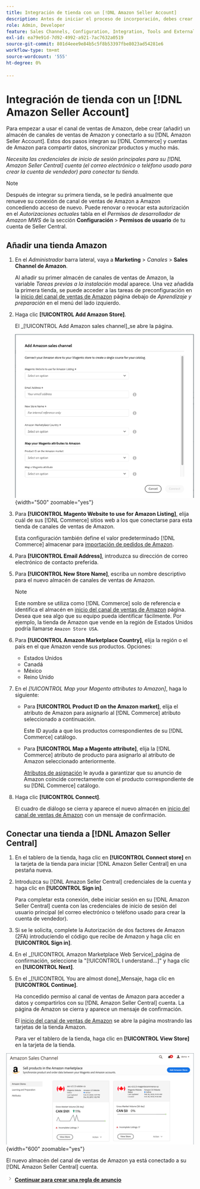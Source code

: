 ```yaml
---
title: Integración de tienda con un [!DNL Amazon Seller Account]
description: Antes de iniciar el proceso de incorporación, debes crear (añadir) un almacén de Sales Channel de Amazon y conectarlo a tu cuenta de vendedor de Amazon.
role: Admin, Developer
feature: Sales Channels, Configuration, Integration, Tools and External Services
exl-id: ea79e91d-7d92-4992-a921-7ac7632a0519
source-git-commit: 801d4eee9e84b5c5f8b53397fbe8023ad54281e6
workflow-type: tm+mt
source-wordcount: '555'
ht-degree: 0%

---
```


# Integración de tienda con un [!DNL Amazon Seller Account]

Para empezar a usar el canal de ventas de Amazon, debe crear (añadir) un almacén de canales de ventas de Amazon y conectarlo a su [!DNL Amazon Seller Account]. Estos dos pasos integran su [!DNL Commerce] y cuentas de Amazon para compartir datos, sincronizar productos y mucho más.

_Necesita las credenciales de inicio de sesión principales para su [!DNL Amazon Seller Central] cuenta (el correo electrónico o teléfono usado para crear la cuenta de vendedor) para conectar tu tienda._

>[!NOTE]
>
>Después de integrar su primera tienda, se le pedirá anualmente que renueve su conexión de canal de ventas de Amazon a Amazon concediendo acceso de nuevo. Puede renovar o revocar esta autorización en el _Autorizaciones actuales_ tabla en el _Permisos de desarrollador de Amazon MWS_ de la sección **Configuración** > **Permisos de usuario** de tu cuenta de Seller Central.

## Añadir una tienda Amazon

1. En el _Administrador_ barra lateral, vaya a **Marketing** > _Canales_ > **Sales Channel de Amazon**.

   Al añadir su primer almacén de canales de ventas de Amazon, la variable _Tareas previas a la instalación_ modal aparece. Una vez añadida la primera tienda, se puede acceder a las tareas de preconfiguración en la [inicio del canal de ventas de Amazon](./amazon-sales-channel-home.md) página debajo de _Aprendizaje y preparación_ en el menú del lado izquierdo.

1. Haga clic **[!UICONTROL Add Amazon Store]**.

   El _[!UICONTROL Add Amazon sales channel]_se abre la página.

   ![Añadir el almacén del canal de ventas de Amazon](assets/amazon-store-integration.png){width="500" zoomable="yes"}

1. Para **[!UICONTROL Magento Website to use for Amazon Listing]**, elija cuál de sus [!DNL Commerce] sitios web a los que conectarse para esta tienda de canales de ventas de Amazon.

   Esta configuración también define el valor predeterminado [!DNL Commerce] almacenar para [importación de pedidos de Amazon](./order-settings.md).

1. Para **[!UICONTROL Email Address]**, introduzca su dirección de correo electrónico de contacto preferida.

1. Para **[!UICONTROL New Store Name]**, escriba un nombre descriptivo para el nuevo almacén de canales de ventas de Amazon.

   >[!NOTE]
   >
   >Este nombre se utiliza como [!DNL Commerce] solo de referencia e identifica el almacén en [inicio del canal de ventas de Amazon](./amazon-sales-channel-home.md) página. Desea que sea algo que su equipo pueda identificar fácilmente. Por ejemplo, la tienda de Amazon que vende en la región de Estados Unidos podría llamarse `Amazon Store USA`.

1. Para **[!UICONTROL Amazon Marketplace Country]**, elija la región o el país en el que Amazon vende sus productos. Opciones:

   - Estados Unidos
   - Canadá
   - México
   - Reino Unido

1. En el _[!UICONTROL Map your Magento attributes to Amazon]_, haga lo siguiente:

   - Para **[!UICONTROL Product ID on the Amazon market]**, elija el atributo de Amazon para asignarlo al [!DNL Commerce] atributo seleccionado a continuación.

     Este ID ayuda a que los productos correspondientes de su [!DNL Commerce] catálogo.

   - Para **[!UICONTROL Map a Magento attribute]**, elija la [!DNL Commerce] atributo de producto para asignarlo al atributo de Amazon seleccionado anteriormente.

     [Atributos de asignación](./ob-creating-magento-attributes.md) le ayuda a garantizar que su anuncio de Amazon coincide correctamente con el producto correspondiente de su [!DNL Commerce] catálogo.

1. Haga clic **[!UICONTROL Connect]**.

   El cuadro de diálogo se cierra y aparece el nuevo almacén en [inicio del canal de ventas de Amazon](./amazon-sales-channel-home.md) con un mensaje de confirmación.

## Conectar una tienda a [!DNL Amazon Seller Central]

1. En el tablero de la tienda, haga clic en **[!UICONTROL Connect store]** en la tarjeta de la tienda para iniciar [!DNL Amazon Seller Central] en una pestaña nueva.

1. Introduzca su [!DNL Amazon Seller Central] credenciales de la cuenta y haga clic en **[!UICONTROL Sign in]**.

   Para completar esta conexión, debe iniciar sesión en su [!DNL Amazon Seller Central] cuenta con las credenciales de inicio de sesión del usuario principal (el correo electrónico o teléfono usado para crear la cuenta de vendedor).

1. Si se le solicita, complete la Autorización de dos factores de Amazon (2FA) introduciendo el código que recibe de Amazon y haga clic en **[!UICONTROL Sign in]**.

1. En el _[!UICONTROL Amazon Marketplace Web Service]_página de confirmación, seleccione la &quot;[!UICONTROL I understand...]&quot; y haga clic en **[!UICONTROL Next]**.

1. En el _[!UICONTROL You are almost done]_Mensaje, haga clic en **[!UICONTROL Continue]**.

   Ha concedido permiso al canal de ventas de Amazon para acceder a datos y compartirlos con su [!DNL Amazon Seller Central] cuenta. La página de Amazon se cierra y aparece un mensaje de confirmación.

   El [inicio del canal de ventas de Amazon](./amazon-sales-channel-home.md) se abre la página mostrando las tarjetas de la tienda Amazon.

   Para ver el tablero de la tienda, haga clic en **[!UICONTROL View Store]** en la tarjeta de la tienda.

![inicio del canal de ventas de Amazon con la nueva tarjeta de la tienda](assets/asc-dashboard-after-2fa.png){width="600" zoomable="yes"}

El nuevo almacén del canal de ventas de Amazon ya está conectado a su [!DNL Amazon Seller Central] cuenta.

![Icono Siguiente](assets/btn-next.png) [**Continuar para crear una regla de anuncio**](./ob-create-listing-rule.md)
